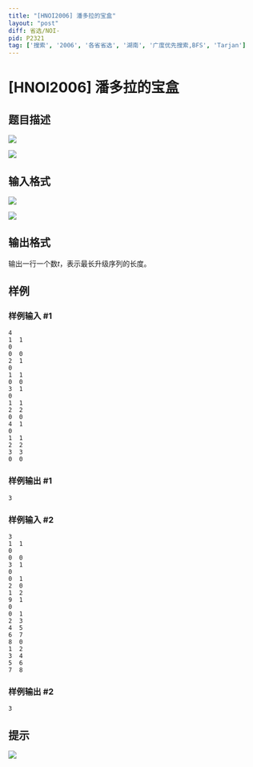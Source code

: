 ```yaml
---
title: "[HNOI2006] 潘多拉的宝盒"
layout: "post"
diff: 省选/NOI-
pid: P2321
tag: ['搜索', '2006', '各省省选', '湖南', '广度优先搜索,BFS', 'Tarjan']
---
```

# [HNOI2006] 潘多拉的宝盒
## 题目描述

 ![](https://cdn.luogu.com.cn/upload/pic/1372.png) 

![](https://cdn.luogu.com.cn/upload/pic/1373.png)

## 输入格式

 ![](https://cdn.luogu.com.cn/upload/pic/1374.png) 

![](https://cdn.luogu.com.cn/upload/pic/1375.png)

## 输出格式

输出一行一个数$t$，表示最长升级序列的长度。

## 样例

### 样例输入 #1
```
4
1  1
0
0  0
2  1
0
1  1
0  0
3  1
0
1  1
2  2
0  0
4  1
0
1  1
2  2
3  3
0  0
```
### 样例输出 #1
```
3
```
### 样例输入 #2
```
3
1  1
0
0  0
3  1
0
0  1
2  0
1  2
9  1
0
0  1
2  3
4  5
6  7
8  0
1  2
3  4
5  6
7  8
```
### 样例输出 #2
```
3
```
## 提示

![](https://cdn.luogu.com.cn/upload/pic/1380.png)

